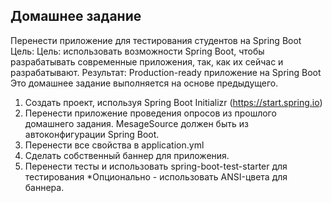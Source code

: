   Домашнее задание
-----------------

Перенести приложение для тестирования студентов на Spring Boot
Цель: Цель: использовать возможности Spring Boot, чтобы разрабатывать современные приложения, так, как их сейчас и разрабатывают. Результат: Production-ready приложение на Spring Boot
Это домашнее задание выполняется на основе предыдущего.

1. Создать проект, используя Spring Boot Initializr (https://start.spring.io)
2. Перенести приложение проведения опросов из прошлого домашнего задания. MesageSource должен быть из автоконфигурации Spring Boot.
3. Перенести все свойства в application.yml
4. Сделать собственный баннер для приложения.
5. Перенести тесты и использовать spring-boot-test-starter для тестирования
*Опционально - использовать ANSI-цвета для баннера.